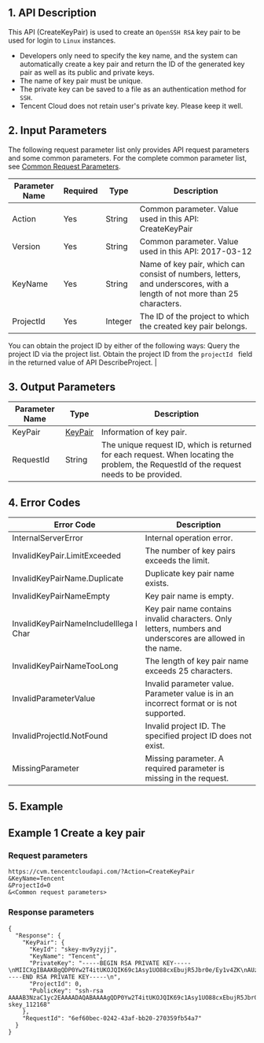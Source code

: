 ## 1. API Description

This API (CreateKeyPair) is used to create an `OpenSSH RSA` key pair to be used for login to `Linux` instances.

* Developers only need to specify the key name, and the system can automatically create a key pair and return the ID of the generated key pair as well as its public and private keys.
* The name of key pair must be unique.
* The private key can be saved to a file as an authentication method for `SSH`.
* Tencent Cloud does not retain user's private key. Please keep it well.

## 2. Input Parameters

The following request parameter list only provides API request parameters and some common parameters. For the complete common parameter list, see [Common Request Parameters](https://cloud.tencent.com/document/api/213/15692).

| Parameter Name | Required | Type | Description |
|---------|---------|---------|---------|
| Action | Yes | String | Common parameter. Value used in this API: CreateKeyPair |
| Version | Yes | String | Common parameter. Value used in this API: 2017-03-12 |
| KeyName | Yes | String | Name of key pair, which can consist of numbers, letters, and underscores, with a length of not more than 25 characters. |
| ProjectId | Yes | Integer | The ID of the project to which the created key pair belongs.
You can obtain the project ID by either of the following ways:
Query the project ID via the project list.
Obtain the project ID from the `projectId ` field in the returned value of API DescribeProject. |

## 3. Output Parameters



| Parameter Name | Type | Description |
|---------|---------|---------|
| KeyPair | [KeyPair](https://cloud.tencent.com/document/api/213/15753#KeyPair) | Information of key pair. |
| RequestId | String | The unique request ID, which is returned for each request. When locating the problem, the RequestId of the request needs to be provided. |

## 4. Error Codes



| Error Code | Description |
|---------|---------|
| InternalServerError | Internal operation error. |
| InvalidKeyPair.LimitExceeded | The number of key pairs exceeds the limit. |
| InvalidKeyPairName.Duplicate | Duplicate key pair name exists. |
| InvalidKeyPairNameEmpty | Key pair name is empty. |
| InvalidKeyPairNameIncludeIllega l Char | Key pair name contains invalid characters. Only letters, numbers and underscores are allowed in the name. |
| InvalidKeyPairNameTooLong | The length of key pair name exceeds 25 characters. |
| InvalidParameterValue | Invalid parameter value. Parameter value is in an incorrect format or is not supported. |
| InvalidProjectId.NotFound | Invalid project ID. The specified project ID does not exist. |
| MissingParameter | Missing parameter. A required parameter is missing in the request. |

## 5. Example

## Example 1 Create a key pair

### Request parameters

```
https://cvm.tencentcloudapi.com/?Action=CreateKeyPair
&KeyName=Tencent
&ProjectId=0
&<Common request parameters>
```
### Response parameters

```
{
  "Response": {
    "KeyPair": {
      "KeyId": "skey-mv9yzyjj",
      "KeyName": "Tencent",
      "PrivateKey": "-----BEGIN RSA PRIVATE KEY-----\nMIICXgIBAAKBgQDP0Yw2T4itUKOJQIK69c1Asy1UO88cxEbujR5Jbr0e/Ey1v4ZK\nAUzDnsBnFlf4hKPA1YvMB8RBYj4GcLtM7PrKnBNNram8rgl73X/klOO8oqKv+J/X\nUA7KHH1Y6wcn1RTRTMdDHbGhW1q/UpfeylNTbf+wEIWhEfaL5FKQm4hqCwIDAQAB\nAoGBAJEvSu5SaCD02hs0F2C4Aln2E2/qjMoDEa7spcEVfUhdaNX8ZLvk5pUvnikm\nwfSb7a71QUIcFu66zKxBK4kVcirBRCR8nTAQbQ6AhXQYP+y6ihZ9Z/g6BBEeqCpV\nuGPmKnhdxdJ8Al2huEZKJFUQhKM8XdP7dqn6yFDm0L2sTK6RAkEA9IbhP4/2CVSC\n6d8j5nj3ejPx25R3wc4G+st1tZn1O/TRqUknbVEvsxZC63bRjHiw086QIWr61L8f\nqQBLZ58DMwJBANmRv3aHVxv5sMlV0F3hD5ZgWEDIIjxD7oiBzU1rqvF6OpTQc1cF\nrnwxAXDtYYJ75B8qQEL1ph/zIE5YW0hlfckCQQCyVTwpUyCopU3kqqxQBaDXKtMU\nxS6h1VQZzBDIpMPJOj8+Ku/qNe+HuJCNkVY6EDtF/bv340GTrt+0LVbQ95MpAkEA\nxcvwUdTXB9LnuxKuHTsoDaFHepW4MivcJvRC7njM7z4dFf+wbFP4/mUbF0xoUtVJ\nXl/uDjH/tpo1K6S+UEIcqQJAfLQywCQdZ/qOJn0PwxiOhwniikSnZuZPNSw8T+kg\n/oxijESOLAJBnt3S/g+D530Enjitvfc9mEB7mh0VmwWvPg==\n-----END RSA PRIVATE KEY-----\n",
      "ProjectId": 0,
      "PublicKey": "ssh-rsa AAAAB3NzaC1yc2EAAAADAQABAAAAgQDP0Yw2T4itUKOJQIK69c1Asy1UO88cxEbujR5Jbr0e/Ey1v4ZKAUzDnsBnFlf4hKPA1YvMB8RBYj4GcLtM7PrKnBNNram8rgl73X/klOO8oqKv+J/XUA7KHH1Y6wcn1RTRTMdDHbGhW1q/UpfeylNTbf+wEIWhEfaL5FKQm4hqCw== skey_112168"
    },
    "RequestId": "6ef60bec-0242-43af-bb20-270359fb54a7"
  }
}
```


